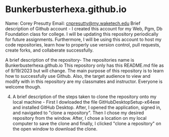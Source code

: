 # Bunkerbusterhexa.github.io
Name: Corey Presutty
Email: cnpresutty@my.waketech.edu
Brief description of Github account - I created this account for my Web, Pgm, Db Foundation class for college. I will be updating this repository 
periodically for future assignments. Furthermore, I will be using this account to host my code repositories, learn how to properly use version control, pull requests, create forks, and collaberate successfully.

 A brief description of the repository- The repositories name is Bunkerbusterhexa.github.io This repository only has this README.md file as of 9/19/2023 but will change. The main purpose of this repository is to learn how to successfully use Github. Also, the target audience to view and modify with in this repository are my classmates and instructor. Everyone is welcome though. 

 4.	A brief description of the steps taken to clone the repository onto my local machine - First I dowloaded the file GitHubDesktopSetup-x64exe and installed GitHub Desktop. After, I opened the application, signed in, and navigated to "clone a repository". Then I chose my desired repository from the window. After, 
I chose a location on my local computer to save the clone and finally, I clicked "clone a repository" on the open window to download the clone.
